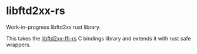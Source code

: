 # libftd2xx-rs

Work-in-progress libftd2xx rust library.

This takes the [libftd2xx-ffi-rs] C bindings library and extends it with rust safe wrappers.

[libftd2xx-ffi-rs]: https://github.com/newAM/libftd2xx-ffi-rs
